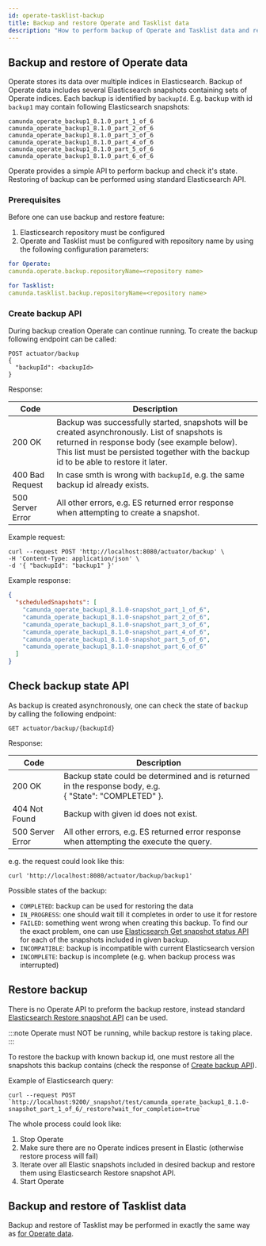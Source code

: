```yaml
---
id: operate-tasklist-backup
title: Backup and restore Operate and Tasklist data
description: "How to perform backup of Operate and Tasklist data and restore the backup."
---
```


## Backup and restore of Operate data

Operate stores its data over multiple indices in Elasticsearch. Backup of Operate data includes several
Elasticsearch snapshots containing sets of Operate indices. Each backup is identified by `backupId`. E.g.
backup with id `backup1` may contain following Elasticsearch snapshots:

```
camunda_operate_backup1_8.1.0_part_1_of_6
camunda_operate_backup1_8.1.0_part_2_of_6
camunda_operate_backup1_8.1.0_part_3_of_6
camunda_operate_backup1_8.1.0_part_4_of_6
camunda_operate_backup1_8.1.0_part_5_of_6
camunda_operate_backup1_8.1.0_part_6_of_6
```

Operate provides a simple API to perform backup and check it's state. Restoring of backup can be performed
using standard Elasticsearch API.

### Prerequisites

Before one can use backup and restore feature:

1. Elasticsearch repository must be configured
2. Operate and Tasklist must be configured with repository name by using the following configuration parameters:

```yaml
for Operate:
camunda.operate.backup.repositoryName=<repository name>

for Tasklist:
camunda.tasklist.backup.repositoryName=<repository name>
```

### Create backup API

During backup creation Operate can continue running. To create the backup following endpoint can be called:

```
POST actuator/backup
{
  "backupId": <backupId>
}
```

Response:

| Code             | Description                                                                                                                                                                                                                            |
| ---------------- | -------------------------------------------------------------------------------------------------------------------------------------------------------------------------------------------------------------------------------------- |
| 200 OK           | Backup was successfully started, snapshots will be created asynchronously. List of snapshots is returned in response body (see example below). This list must be persisted together with the backup id to be able to restore it later. |
| 400 Bad Request  | In case smth is wrong with `backupId`, e.g. the same backup id already exists.                                                                                                                                                         |
| 500 Server Error | All other errors, e.g. ES returned error response when attempting to create a snapshot.                                                                                                                                                |

Example request:

```
curl --request POST 'http://localhost:8080/actuator/backup' \
-H 'Content-Type: application/json' \
-d '{ "backupId": "backup1" }'
```

Example response:

```json
{
  "scheduledSnapshots": [
    "camunda_operate_backup1_8.1.0-snapshot_part_1_of_6",
    "camunda_operate_backup1_8.1.0-snapshot_part_2_of_6",
    "camunda_operate_backup1_8.1.0-snapshot_part_3_of_6",
    "camunda_operate_backup1_8.1.0-snapshot_part_4_of_6",
    "camunda_operate_backup1_8.1.0-snapshot_part_5_of_6",
    "camunda_operate_backup1_8.1.0-snapshot_part_6_of_6"
  ]
}
```

## Check backup state API

As backup is created asynchronously, one can check the state of backup by calling the following endpoint:

```
GET actuator/backup/{backupId}
```

Response:

| Code             | Description                                                                                                |
| ---------------- | ---------------------------------------------------------------------------------------------------------- |
| 200 OK           | Backup state could be determined and is returned in the response body, e.g.<br/> { "State": "COMPLETED" }. |
| 404 Not Found    | Backup with given id does not exist.                                                                       |
| 500 Server Error | All other errors, e.g. ES returned error response when attempting the execute the query.                   |

e.g. the request could look like this:

```
curl 'http://localhost:8080/actuator/backup/backup1'
```

Possible states of the backup:

- `COMPLETED`: backup can be used for restoring the data
- `IN_PROGRESS`: one should wait till it completes in order to use it for restore
- `FAILED`: something went wrong when creating this backup. To find our the exact problem, one can use [Elasticsearch Get snapshot status API](https://www.elastic.co/guide/en/elasticsearch/reference/current/get-snapshot-status-api.html) for each of the snapshots included in given backup.
- `INCOMPATIBLE`: backup is incompatible with current Elasticsearch version
- `INCOMPLETE`: backup is incomplete (e.g. when backup process was interrupted)

## Restore backup

There is no Operate API to preform the backup restore, instead standard [Elasticsearch Restore snapshot API](https://www.elastic.co/guide/en/elasticsearch/reference/current/restore-snapshot-api.html) can be used.

:::note
Operate must NOT be running, while backup restore is taking place.
:::

To restore the backup with known backup id, one must restore all the snapshots this backup contains (check the response of [Create backup API](#create-backup-api)).

Example of Elasticsearch query:

```
curl --request POST `http://localhost:9200/_snapshot/test/camunda_operate_backup1_8.1.0-snapshot_part_1_of_6/_restore?wait_for_completion=true`
```

The whole process could look like:

1. Stop Operate
2. Make sure there are no Operate indices present in Elastic (otherwise restore process will fail)
3. Iterate over all Elastic snapshots included in desired backup and restore them using Elasticsearch Restore snapshot API.
4. Start Operate

## Backup and restore of Tasklist data

Backup and restore of Tasklist may be performed in exactly the same way as [for Operate data](#backup-and-restore-of-operate-data).
